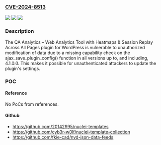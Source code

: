 ### [CVE-2024-8513](https://cve.mitre.org/cgi-bin/cvename.cgi?name=CVE-2024-8513)
![](https://img.shields.io/static/v1?label=Product&message=QA%20Analytics%20%E2%80%93%20Web%20Analytics%20Tool%20with%20Heatmaps%20%26%20Session%20Replay%20Across%20All%20Pages&color=blue)
![](https://img.shields.io/static/v1?label=Version&message=*%3C%3D%204.1.0.0%20&color=brighgreen)
![](https://img.shields.io/static/v1?label=Vulnerability&message=CWE-862%20Missing%20Authorization&color=brighgreen)

### Description

The QA Analytics – Web Analytics Tool with Heatmaps & Session Replay Across All Pages plugin for WordPress is vulnerable to unauthorized modification of data due to a missing capability check on the ajax_save_plugin_config() function in all versions up to, and including, 4.1.0.0. This makes it possible for unauthenticated attackers to update the plugin's settings.

### POC

#### Reference
No PoCs from references.

#### Github
- https://github.com/20142995/nuclei-templates
- https://github.com/cyb3r-w0lf/nuclei-template-collection
- https://github.com/fkie-cad/nvd-json-data-feeds

